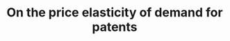 ---
layout: default
citation: 'Rassenfosse, G. de, & Potterie, B. van P. de la. '
cost: None
description: Fees since 1980 at the European (EPO), the US and the Japanese patent
  offices.
location: http://www.gder.info/download_OBES_data.html
record_creation_timestamp: 11/25/2020 17:20:46
shortname: patent_price_elasticity
tags: patent demand
title: On the price elasticity of demand for patents
uuid: d76b71a1-2f43-447d-b296-a1b52db6e3d7
---